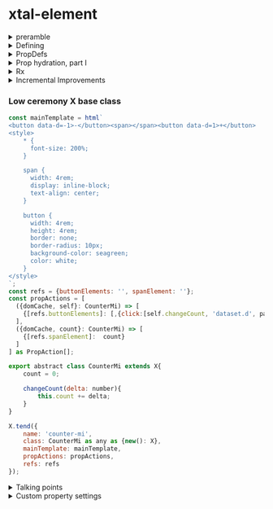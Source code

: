 # xtal-element

<details>
    <summary>preramble</summary>

<details>
    <summary>FROOP Programming</summary>

xtal-element provides 

1.  An opinionated "pattern" for creating a web component.  It does this by providing a handful of utility functions and classes, which facilitate the process. 
2.  A base class which implements a combination of these functions, resulting in less boilerplate.

The great thing about web components is that they are the web equivalent of Martin Luther King's "I have a dream" speech.  Little web components built with tagged template literals can connect with little web components built with Elm, and web components will be judged by the content they provide, rather than superficial internal technical library choices. 

xtal-element adopts a number of "opinions" that may be best suited for some types of components / scenarios / developer preferences, but not necessarily everything.  

For example, an interesting duality paradox that has existed for a number of years has been between OOP vs functional programming.  Efforts to "embrace the duality paradox" like Scala and F# always appealed to me.  The "hooks" initiative adds an interesting twist to the debate, and might strike the right balance for some types of components.  Evidently, the result has been less boilerplate code, which can only be good.  Perhaps the learning curve is lower as well, and that's great.

xtal-element, though, embraces the duality paradox in a slightly different way.  It promotes sticking with classes as far as holding state (and has no issues with users of this library also implementing their business logic using standard OOP methodology -- methods, inheritance, etc.).  But xtal-element itself deviates considerably from standard OOP approaches in some critical ways.  

xtal-element borrows some ideas from Rust and Python.

</details>

<details>
<summary>Target Audience</summary>

xtal-element's target audience is those who are looking for web component helpers that:

1.  Will benefit from the implementation of HTML Modules -- the rendering library is focused around HTMLTemplateElement-based UI definitions, rather than JSX or tagged-template literals.
2.  Takes extensibility and separation of concerns to a whole other level.
3.  Provides first-class support for progressive enhancement, low bandwidth.
4.  Efforts made to reap the most out of TypeScript (but use is entirely optional), so as to avoid "magic strings" as much as possible.   By "optional" I mean little to no extra work is required if you choose to forgo typescript. The syntax sticks exclusively to the browser's capabilities,  (here's to hoping this wil include import maps soon).  
5.  Some of xtal-element's utility functions adopt the philosophy that it makes sense to be able to easily partition reactions to groups of property changes, for both internal dependency calculations, as well as visual updates.  Some reactions involve doing one-time tasks, like cloning / importing HTML Templates, and attaching event handlers.  Separate update processes can focus on passing in new data bindings as they change.  Keeping these two separate, and keeping the HTML Templates separate from binding mappings, may result in a bit more steps than other libraries, but hopefully the lack of magic /  increased flexibility(?) can pay off in some cases.  This separation of concerns could, in theory, be extended to support other processes -- including build and server component processes (to be explored.)
6.  Micro FrontEnd friendly versioning support.

</details>

<details>
    <summary>à la carte vs. buffet</summary>

## Another duality paradox

For many developers, a key criteria in evaluating which component library they like is based exclusively on how little "fuss" is required to create a new component.  I can totally relate to this concern.  However, in practice, there are two extremes to consider:  

1.  Creating, with tender loving care, a component meant to have a minimum footprint, while being highly reusable, leverageable in multiple frameworks / no frameworks, loading synchronously / asynchronously, bundled / not bundled, etc.
2.  RAD-style creation of a local component only to be used in a specific way by one application or one component.

There's a lot of room in between these two extremes that should also be supported.

The way xtal-element looks at this problem is via the à la carte vs. buffet duality paradox.

We'll first be laboriously walking through the primitive building blocks xtal-element provides, and see how the developer can pick and choose precisely which functions/classes to utilize.  If you are developing a non-visual component, why bear the weight of the visual display machinery, for example?  This *à la carte* approach is better suited for components that are closer in spirit to the first extreme listed above.

[Catalyst](https://github.github.io/catalyst/) takes the same approach.

If you want to skip over the tender loving care / tedious discussion needed for developing the first type of component, skip to [the low ceremony X base class discussion](https://github.com/bahrus/xtal-element#private-low-ceremony-xtal-components).  You may then want to slowly review the first sections as needed, in order to better understand the underpinnings.

</details> 

</details>

<details>
    <summary>Defining</summary>

## Let's start from the very beginning

The first thing you will want to do when defining a web component is to name it.  

Of course, [the platform has an api for that](https://developer.mozilla.org/en-US/docs/Web/API/CustomElementRegistry/define).

Polymer established a pattern whereby the source of truth for the name is provided by a static field, to more closely associate the class with the custom element name, essentially.  xtal-element continues this tradition (as there are subtle advantages to doing so, not explained here).

Currently, within a single document / application, that name must be unique.  This poses some contentious questions about what should happen if there's already a custom element with the same name.  xtal-element values Micro Frontends, and allows multiple versions running at the same time.  To accomplish this, xtal-element provides the following optional function for establishing the name of the component: 

```JavaScript
import {define} from 'xtal-element/lib/define.js';
export class DoReMi extends HTMLElement{
    static is = 'do-re-mi';
}
define(DoReMi);
```

To support Typescript-centric frameworks like Angular, you will also need:

```Typescript
declare global {
    interface HTMLElementTagNameMap {
        "do-re-mi": DoReMi,
    }
}
```

... either in the same file or a separate *.d.ts file.


<details>
    <summary>Lengthy explanation</summary>


As far as avoiding name conflicts, the best analogy for what xtal-element's "define" function does would be web servers that have a default port, but if that port is in use, it searches for a close by port not in use.

If another custom element is found matching the same name, the new custom element will be registered with the first non-taken number appended to the name.  Static prop 'isReally' allows consumers to know which tag name to use.  

So for the example above, regardless of whether a custom element already exists with name 'do-re-mi', you can reference the actual tag name via:

```JavaScript
import {DoReMi} from 'DoReMi/DoReMi.js';

const firstThreeNotes = document.createElement(DoReMi.isReally);
```

Most of the time, DoReMi.isReally will equal "do-re-mi" but sometimes it will be "do-re-mi-1", even more rarely it could be "do-re-mi-2", etc.

This solution works best for web components that either use a programmatic api as shown above, or use templates for the UI definition, as the template, or clone, can be dynamically modified to adjust the element names prior to landing inside the live DOM tree.

</details>

</details>

<details>
    <summary>PropDefs</summary>

## Let there be props

xtal-element has a Typescript Interface "PropDef" that it uses to define the characteristics of a property.

```Typescript
export interface PropDef{
    /** Name of property */
    name?: string;
    /**
     * The type of the property.  If you don't want any support for attributes, use "Object" even if it is a number/string/boolean.
     */
    type?: Boolean | String | Number | Object;
    /**
     * Reflect property changes to data-*
     */
    reflect?: boolean;
    /**
     * Spawn non-bubbling custom event when property changes.  Name of event is [lisp-case-of-property-name]-changed.
     */
    notify?: boolean;
    /**
     * Parse corresponding (lisp-cased of property name) attribute as JSON string for Object type properties
     */
    parse?: boolean;
    /**
     * Don't do anything if new value is the same as the old value.
     */
    dry?: boolean;
    /**
     * Console.log when property changes
     */
    log?: boolean;
    /**
     * Insert debugger breakpoint when property changes
     */
    debug?: boolean;
    /**
     * React to property change asynchronously
     */
    async?: boolean;
    /**
     * Block reactions containing this property if property is falsey
     */
    stopReactionsIfFalsy?: boolean;
    /**
     * Copy property value to another value specified by echoTo
     */
    echoTo?: string;
}
```

So you can define a propDefs object that lists all the properties, as shown below.  


```Typescript
import {letThereBeProps} from 'xtal-element/lib/letThereBeProps.js';
import {PropDefMap} from 'xtal-element/types.d.js';

const propDefMap : PropDefMap<MyFavoriteThings> = {
    BrownPaperPackagesTiedUpWith: {
        type: String,
    }
}
const slicedPropDefs = getSlicedPropDefs(propDefs);

export class MyFavoriteThings extends HTMLElement{
    onPropChange(name, prop, newValue){
        console.log(prop);
    }
}
letThereBeProps(MyFavoriteThings, slickedPropDefs.propDefs, 'onPropChange');
```

The third parameter, 'onPropChange' is optional.

</details>



<details>
    <summary>Prop hydration, part I</summary>

## Support for asynchronous loading

If prop values might be passed to an element before the [element becomes registered](https://developers.google.com/web/fundamentals/web-components/best-practices#lazy-properties) (always best to be prepared for this to happen), then you can account for this by utilizing the "propUp" function:

```JavaScript
import {propUp} from 'xtal-element/lib/propUp.js';
export class SixteenGoingOnSeventeen extends HTMLElement{
    foodAndWine: Offerings;
    connectedCallback(){
        propUp(this, ['foodAndWine'], {
            foodAndWine: 'appleStrudel'
        });
    }
}
```
The third, optional parameter is where you can specify the default values, if nothing was passed in yet.
</details>

<details>
<summary>Rx</summary>

## Reactive Prop Actions

```TypeScript
import {Rx} from 'xtal-element/lib/Rx.js';
import {ReactiveSurface} from 'xtal-element/lib/types.d.js';
export class ClimbEveryMountain extends HTMLElement implements ReactiveSurface{
    ClimbedEveryMountain: boolean;
    SearchedHighAndLow: boolean;
    FollowedEveryHighway: boolean;
    FoundYourDream: boolean;


    //ReactiveSurface implementation
    propActions = [({ClimbedEveryMountain, SearchedHighAndLow, FollowedEveryHighway}: ClimbEveryMountain) => {
        this.FoundYourDream = ClimbedEveryMountain && SearchedHighAndLow && FollowedEveryHighway;
    }] as PropAction[];
    reactor = new Rx(this);

    onPropChange(name: string, prop: PropDef, newVal: any){
        console.log("Been there, done that.");
        this.reactor.addToQueue(prop, newVal);
    }

}
```

<details>
    <summary>Detailed Explanation</summary>

## Setter logic

Defining a new property is, by design, meant to be as easy as possible:

```Typescript
export class MyCustomElement extends HTMLElement{
    myProp:string;
}
```

The problem arises when something special needs to happen when myProp's value is set.  

If all you want to do is fire off an event when a property is set, xtal-element supports defining "notifying" properties which will do that for you.  Likewise, if the only impact of the changed property is in what is displayed, that is supported in ways discussed farther down.

But the need to do different types of things when properties change isn't limited to these two common requirements.  So typically, you then have to add logic like this:

```js
export class MyCustomElement extends HTMLElement{
    _myProp = 'myValue';
    get myProp(){
        return this._myProp;
    }
    set myProp(nv){
        this._myProp;
        //do my special logic

        //Don't forget to make the call below, so everything is in sync:
        this.onPropChange('myProp');
    }
}
```

which is kind of a pain.  Furthermore sometimes you need to add logic that is tied to more than one property changing, so now you need to add a call to a common method, and there's no async support out of the box etc.:

```js
export class MyCustomElement extends HTMLElement{
    
    ...
    _prop1 = 'myValue1';
    get prop1(){
        return this._myProp;
    }
    set prop1(nv){
        this._prop1 = nv;
        this.doSomeCommonLogic();
        this.onPropChange('prop1');
    }

    _prop2 = 'myValue2';
    get prop2(){
        return this._prop2;
    }
    set prop2(nv){
        this.prop2 = nv;
        this.doSomeCommonLogic();
        this.onPropChange('prop2');
    }

    _prop3 = 'myValue3';
    get prop3(){
        return this._prop3;
    }
    set prop3(nv){
        this._prop3 = nv;
        this.doSomeCommonLogic();
        this.onPropChange('prop3');
    }

    prop4;

    doSomeCommonLogic(){
        //TODO:  debouncing
        this.prop4 = this.prop1 + this.prop2 + this.prop3;
    }
}
```


### Observable Property Groups

To make the code above easier to manage, you can stick with simple fields for all the properties, and implement the property "propActions":

```JavaScript
export class MyCustomElement extends HTMLElement  implements ReactiveSurface{

    ...
    self = this;
    prop1 = 'myValue1';
    prop2 = 'myValue2';
    prop3 = 'myValue3';
    prop4;
    propActions = [
        ({prop1, prop2, prop3, self}) => {
            self.prop4 = prop1 + prop2 + prop3;
        }
    ]
    ...
}
```

The Reactor class/object will invoke this action anytime prop1, prop2 and/or prop3 change.

Here, "self" is another name for "this" -- inspired by Python / Rust's trait implementations.  

But because it doesn't use the keyword "this," we can place the "trait implementation" in a separate constant, which is a little better, performance wise:

```js

const linkProp4: ({prop1, prop2, prop3, self}) => ({
    self.prop4 = prop1 + prop2 + prop3;
});

export class MyCustomElement extends HTMLElement{
    ...
    prop1 = 'myValue1';
    prop2 = 'myValue2';
    prop3 = 'myValue3';
    prop4;
    self = this;

    propActions = [linkProp4];

}
```


<details>
    <summary>PropAction pontifications</summary>

### Unit Testing benefits?

For those scenarios where pure JS, browser-less unit testing is important, it seems to me that unit testing linkProp4 would be quite straightforward, more straightforward than testing a method within a custom element class.  Because testing a method in a custom element class requires either a browser emulator like JSDOM or puppeteer, or a mock HTMLElement class.   Plus running the constructor code, etc.  No such requirement is need for linkProp4 above.  Furthermore, the signature of methods typically doesn't indicate what specific parameters the method depends on.  On the other hand, by design, the developer will want to spell out the dependencies explicitly with these propActions, in order to guarantee that it is always evaluated as needed.  

Another theoretical benefit -- by separating the actions from the actual class, (some of) the actions could be dynamically loaded, and only activated after the  download is complete (if these property actions are only applicable after the initial render).  In the meantime, an initial view can be presented.  The savings could be significant when working with a JS-heavy web component.  This is a TODO item to explore.

### Limitations 

propActions rely heavily on destructuring the class as the argument of an arrow function.  JavaScript doesn't appear to support destructuring objects with ES6 symbols as keys.

Separating "propAction" arrow functions out of the class as an (imported) constant imposes an additional limitation -- a limitation that isn't applicable when the actions are defined inside the class -- these external constants don't support responding to, or modifying, private members (something in the middle stages of browser and TypeScript adoption).  I thought using "bind" might give access to private fields, but no such luck.  The propActions public field, of course, allows a mixture of inline, instance-based propActions, empowered with access to private members, combined with the more limited (but portable, individually testable) external lambda expressions. So when private member access is needed, those actions could remain inside the class.

### Priors

The resemblance of these "propActions" to Rust trait implementations, a connection made above, is a bit superficial.  They're closer in spirit to computed values / properties with one significant difference -- they aggressively *push / notify* new values of properties, which can trigger targeted updates to the UI, rather than passively calculating them when requested (like during a repeated global render process).  And since we can partition rendering based on similar property groupings, we can create pipeline view updates with quite a bit of pinpoint accuracy.  

It's possible that libraries that don't support this kind of property change "diffraction", but rely on "template-optimized re-rendering" of the entire UI with every property change, end up also avoiding unnecessary updates, based on their clever diff-engine algorithms.  I can say as a user of a limited number of such libraries, that what is actually getting updated, when and why, has always a bit of a mystery for me, so that I end up "winging it" more often than I'd like.  This library puts the onus (and power) in the developer's hands to devise (and fully understand) their own strategy, not sparing the developer the details of the trade offs. 

I hasten to add that [watching a group of properties doesn't](https://medium.com/@jbmilgrom/watch-watchgroup-watchcollection-and-deep-watching-in-angularjs-6390f23508fe) appear to be a [wholly new concept, perhaps](https://guides.emberjs.com/v1.10.0/object-model/observers/#toc_observers-and-asynchrony).


Another benefit of "bunching together" property change actions: XtalElement optionally supports responding to property changes asynchronously.  As a result, rather than evaluating this action 3 times, it may only be evaluated once, with the same result.  Note that this async feature is opt-in (by configuring the desired properties via "async" boolean setting).

After experimenting with different naming patterns, personally I think if you choose to separate out these prop actions into separate constants, names like "linkProp4" is (close to?) the best naming convention, at least for one common scenario.  Often, but not always, these property group change observers / actions will result in modifying a single different property, so that computed property becomes actively "linked" to the other properties its value depends on. So the name of the "property group watcher" could be named link[calculatedPropName] in this scenario.  Not all propActions will result in preemptively calculating a single "outside" property whose value depends on other property values, hence we stick with calling this orchestrating sequence "propActions" rather than "propLinks" in order to accommodate more scenarios. 

It's been my (biased) experience that putting as much "workflow" logic as possible into these propActions makes managing changing properties easier -- especially when working with asynchronous actions, and if the propActions are arranged in a logical order based on the flow of data, similar in concept perhaps to RxJs, where property groupings become the observables, and "subscriptions" based on resulting property changes come below the observable actions.  

### Debugging Disadvantage

One disadvantage of using propActions, as opposed to setter methods / class methods, is with the latter approach, one can step through the code throughout the process.  Doing so with propActions isn't so easy, so one is left wondering where the code will go next after the action is completed.

To address this concern, you can optionally implement the method:  

```JavaScript
propActionsHub(propAction){
    console.log(propAction); //or whatever helps with debugging
}
```

</details>

</details>

</details>

<details>
    <summary>Incremental Improvements</summary>

## Development Section

The next few sections are going to prove to be a bit dry reading.  Think of it as the [boring](https://youtu.be/okWr-tzwOEg?t=78) [development](https://en.wikipedia.org/wiki/Musical_development) section of a [sonata](<https://en.wikipedia.org/wiki/Violin_Sonata_No._9_(Beethoven)>).

Previously, the way xtal-element handled visual updates was in a way that closely resembled the "reactor" functionality, but there was no unifying force, and also picking and choosing which libraries to use was overly complicated, resulting in larger than needed base footprint..

What we will be discussing for a while will finally lead up to our rendering approach, but first we must go through some [exercises](https://youtu.be/TPtDbHXkDp4?t=187) to get there.



<details>
    <summary>pinTheDOMToKeys</summary>

### Planting flags in a cloned template

xtal-element provides a function, pinTheDOMToKeys, for creating symbolic references to DOM elements in a cloned template:

```html
<waltz-es on=way to=Mass part=she-is-a-pain class=will-o-the-wisp>Whistles on the stair</waltz-es>
<singing-aloud in-the-abbey part=she-is-a-pain>Late for chapel</singing-aloud>
<moon-beam class=hand>Catching clouds</moon-beam>
<div data-word=flibbertijibbet >Maria</div>
<span data-word=clown>Riddle</span>

<script>
const refs = {
    sheIsAPainParts: '.will-o-the-wisp',
    moonbeamElements: '.hand',
    wordDatum: '',

}
const cache = {};
pinTheDOMToKeys(domFragment: DOMFragment | HTMLElement, refs, cache);
</script>
```

The ending of each key is important.  pinTheDOMToKeys supports binding by id, part, class attributes, by element name, and by dataset, depending on the ending of the key.  The part before the search type (e.g. Id, Part, etc) is turned into lisp-case before searching for it.  The right hand expression can be used to apply filtering on the results, based on standard css matching.

<table>
    <tr>
        <th>Ending</th><th>Example</th><th>Query that is used</th>
    </tr>
    <tr>
        <td>Part</td><td>myFirstPart</td><td>.querySelector('[part="my-first"])</td>
    </tr>
    <tr>
        <td>Parts</td><td>allInTheFamilyParts</td><td>.querySelectorAll('[part="all-in-the-family"])</td>
    </tr>
    <tr>
        <td>Datum</td><td>bopBopBaDopDatum</td><td>.querySelector('[data-bop-bop-ba-dop]')</td>
    </tr>
    <tr>
        <td>Data</td><td>balanceData</td><td>.querySelectorAll('[data-balance]')</td>
    </tr>
    <tr>
        <td>Element</td><td>ironElement</td></td><td>.querySelector('iron')</td>
    </tr>
    <tr>
        <td>Elements</td><td>myCustomElements</td><td>.querySelectorAll('my-custom')</td>
    </tr>
    <tr>
        <td>Id</td><td>frenchEvolutionId</td><td>.querySelector('#french-evolution')</td>
    </tr>
    <tr>
        <td>Class</td><td>workingClass</td><td>.querySelector('.working')</td>
    </tr>
    <tr>
        <td>Classes</td><td>crabGrassClasses</td><td>.querySelectorAll('.crab-grass')</td>
    </tr>
</table>


In the case of plural selections (...Elements, ...Parts, etc) the right-hand-side (rhs) of each refs sub-expression is not an empty string, it is then used to filter out that list via element.matches(rhs). pinTheDOMToKeys will always replace the rhs with a unique symbol for later reference.

The cache can then be used to retrieve the matching element(s) from the domFragment:

```JavaScript
const myDiv = cache[refs.moonBeamElements];
const someParts = cache[refs.sheIsAPainParts];
```

</details>



<details>
    <summary>stopReactionsIfFalsy</summary>

### Ignoring prop actions when one or more dependency value is falsy.

This is one of the trickier aspects of this library.

Frequently it arises that a number of propActions depend on a key property, and *none* of those actions make sense to execute unless that property is not falsy.  domCache is one such property, since many propActions which depend on domCache will be focused around binding elements from the domCache.  So that means lots of undefined checks in each propAction:

```JavaScript
({domCache, count}: CounterDo) => {
    if(domCache === undefined) return;
    domCache[refs.countPart].textContent = count.toString();
},
```

To avoid this nuisance, we can specify that *any and all* propActions depending on this property should not be executed until the property is not falsy:

```JavaScript
domCache: {
    type: Object,
    stopReactionsIfFalsy: true
}
```


</details>

Let's see what we have so far, implementing the standard increment/decrement component showcased on [webcomponents.dev](https://webcomponents.dev/).  Note that this is not an exact comparison between apples and apples.  The vanilla component showcased by webcomponents.dev, for example, has no support for passing in the count via an attribute, or asynchronously passing in the count property, or caching DOM elements, Micro Frontend parallel versions, asynchronous reactions, etc.  The example shown below (if you expand) supports all these features.  If you don't need these features, then the vanilla component showcased by webcomponents.dev is perfectly compatible with xtal-element.  Import statements are not shown, to avoid further embarrassment.  

<details>
    <summary>Spot Check I - counter-do</summary>

```TypeScript
const mainTemplate = html`
<button part=down data-d=-1>-</button><span part=count></span><button part=up data-d=1>+</button>
<style>
    * {
      font-size: 200%;
    }

    span {
      width: 4rem;
      display: inline-block;
      text-align: center;
    }

    button {
      width: 4rem;
      height: 4rem;
      border: none;
      border-radius: 10px;
      background-color: seagreen;
      color: white;
    }
</style>
`;

const refs = { downPart: '', upPart: '', countPart: ''};

export class CounterDo extends HTMLElement implements CounterDoProps{
    static is = 'counter-do';
    clonedTemplate: DocumentFragment | undefined;
    domCache: any;
    count!: number;
    connectedCallback(){
        this.attachShadow({mode: 'open'});
        const defaultValues: CounterDoProps = { count: 0};
        attr.mergeStr<CounterDoProps>(this, slicedPropDefs.numNames, defaultValues);
        propUp(this, slicedPropDefs.propNames, defaultValues);
        this.clonedTemplate = mainTemplate.content.cloneNode(true) as DocumentFragment;
    }
    onPropChange(name: string, prop: PropDef, nv: any){
        this.reactor.addToQueue(prop, nv);
    }
    propActions = [
        ({clonedTemplate}: CounterDo) => {
            const cache = {};
            pinTheDOMToKeys(clonedTemplate!, refs, cache);
            this.domCache = cache;
        },
        ({domCache, count}: CounterDo) => {
            domCache[refs.countPart].textContent = count.toString();
        },
        ({domCache}: CounterDo) => {
            domCache[refs.downPart].addEventListener('click', (e: Event) => {
                this.count--;
            });
            domCache[refs.upPart].addEventListener('click', (e: Event) => {
                this.count++;
            });
            this.shadowRoot!.appendChild(this.clonedTemplate!);
            this.clonedTemplate = undefined;
        },
    ] as PropAction[];
    reactor = new Rx(this);
    
}
const nonFalsyObject: PropDef = {
    type: Object,
    stopReactionsIfFalsy: true
};
const propDefs: PropDefMap<CounterDo> = {
    clonedTemplate: nonFalsyObject,
    domCache: nonFalsyObject,
    count: {
        type: Number
    }
};

const slicedPropDefs = getSlicedPropDefs(propDefs);
letThereBeProps(CounterDo, slicedPropDefs.propDefs, 'onPropChange');
define(CounterDo);
```

</details>

For this simple "counter" web component, the code shown above (if you expand) is a good stopping point.  Everything else we will do with this example will amount to taking at most 3 lines of code, at most reducing them to 1 line of code, and one import statement, and that import may contain a paragraph worth of code.  Meaning, if you never plan to develop a more complex web component than the one shown above, you've passed the course!

<details>
    <summary>hydrate</summary>

### Property hydration, in detail

Let's look at these five lines of code in our counter-do example above:

```JavaScript
const slicedPropDefs = getSlicedPropDefs(propDefs);
...
connectedCallback(){
    ...
    const defaultValues: CounterDoProps = { count: 0};
    attr.mergeStr<CounterDoProps>(this, slicedPropDefs.numNames, defaultValues);
    propUp(this, slicedPropDefs.propNames, defaultValues);
    ...
}
```

These two functions, mergeStr, and propUp, can be used independently of each other, and don't impose any arbitrary data structure requirements (in particular the PropDef structure).  The functions try to minimize assumptions, in other words.

But the resulting code is a bit of a mind twister.

In English, what the code is trying to do is this: 

>If something passes in the count property while I was attaching myself to the Live DOM element, that takes precedence.  If not, check for a value from a corresponding attribute.  If no attribute is found, as a last resort, just set the initial count to a default value of 0.

Translating between the code and the paragraph above requires quite a bit of intimate knowledge about what the functions do (and realizing that what you read is the opposite order of how you would typically express this in English).  

So let's see if we can simplify these primitives into an easy to read single line of code.

```Typescript
hydrate<T extends Partial<HTMLElement> = HTMLElement>(self: T, propDefs: PropDef[], defaultVals: T);
```

or more simply (without the ceremony of typing):

```Typescript
hydrate(this, propDefs, defaultVals);
```

where "this" is the custom element instance.

"hydrate" should continue to be called within the connectedCallback lifecycle event.

</details>

<details>
<summary>passAttrToProp</summary>

### A tribute to attributes

The custom element specs provide for a way to monitor for attribute changes.  xtal-element provides some helper functions for that, which you can pick and choose from -- 

1.  The getSlicedPropDefs function groups the PropDefs by type, so you can use that to help create the flat array of strings to monitor for.  
2.  The function camelToLisp may also come in handy if you want to use dash separators in your attribute names.  
3.  A helper function "passAttrToProp" can be placed as the body of the attributeChangedCallback:


```TypeScript
attributeChangedCallback(name: string, oldValue: string, newValue: string){
    passAttrToProp(this, slicedPropDefs, name, oldValue, newValue);
}

```

This function will **only work properly in combination with the hydrate function mentioned above.** 


But xtal-element has grown somewhat skeptical of some of the [best practices advice](https://developers.google.com/web/fundamentals/web-components/best-practices) as far as reflecting primitives by default.  In order to avoid infinite loops, they suggest making the attribute the source of truth, essentially.  But that means every time you read a numeric property, it is having to parse the string.  (Their advice on Boolean properties seems less problematic).  Regardless, it doesn't match the behavior of native-born elements.  Naturalized custom elements are already facing [enough struggles as it is](https://github.com/facebook/react/issues/11347#issuecomment-725487281), wanting to be treated the same as native-born's.  Deviations from what native-born elements do will likely lead to more recriminations, I'm sure.

On the other hand, working with native-born elements, like the iframe and hyperlinks, it [can be frustrating](https://discourse.wicg.io/t/reflecting-prop-changes/5049) when we *can't* reflect to attributes, as it would be quite useful for styling purposes. 

xtal-element believes, first and foremost, in empowering the developer, the consumer of the web components built with xtal-element.  So how to balance all these concerns?

First, xtal-element supports the ability for a property to always reflect, but to "data-[lisp-case-of-property]-is=" -- in order to guarantee no infinite loop issues.


```html
<my-custom-element href="//example.com" data-href-is="//example.com"></my-custom-element>
```

In the example above, if the href *property* is set, nothing happens to the href attribute, only the data-href-is attribute is modified (if "reflect" is turned on for the href property).

Ideally, in the future, the [custom pseudo state](https://www.chromestatus.com/feature/6537562418053120) proposal will gain more momentum, which would replace the "data-[lisp-case-of-property]-is=" approach above.

For properties that don't reflect automatically, custom elements that implement the XtalPattern (discussed below) supports an attribute/property, "be-reflective/beReflective", which applies to that instance:

```html
<my-custom-element be-reflective='["href", "disabled", "myProp"]'></my-custom-element>
```

This will also reflect to "data-[lisp-case-of-property]-is=" (for now, until custom pseudo state is a thing).

This gives a consumer of the web component the power to get the behavior they need, instance by instance.

Or they can extend the web component, and set beReflective in the constructor, if needed all the time.

</details>

<details>
    <summary>Be Noticed</summary>

### Custom events [TODO]

PropDef supports specifying that when a property changes, it should emit an event.

But, like with the be-reflective option mentioned above, events can also be tailored on an instance level:

```html
<my-custom-element be-noticed='["href", "disabled", {"myProp":{"bubbles": true}]'></my-custom-element>
```

</details>

<details>
    <summary>Rx-Suppls</summary>

### Reusable, Declarative, Reactor-Supplements (Rx-Suppls)

Let's take another look at one of our earlier propActions:

```JavaScript
({ClimbedEveryMountain, SearchedHighAndLow, FollowedEveryHighway}: ClimbEveryMountain) => {
    this.FoundMyDream = ClimbedEveryMountain && SearchedHighAndLow && FollowedEveryHighway;
}
```

As with all our examples so far, this propAction doesn't actually *return* anything.  What should the propActions Rx orchestrator do with anything returned?

In fact, the library xtal-element/lib/Rx.js doesn't support doing anything with what is returned.  The thinking is that the feature discussed below will primarily be used for visual components, where the developer wants to adopt declarative syntax.  Larger projects will tend to make it worthwhile to ask developers to grok this additional concept.

So there is a more feature-rich reactive library:  'xtal-element/lib/RxSuppl.js' which can do something with what is returned.

We can specify that using a return mapping:

```TypeScript
import {myStringProcessor, myArrayProcessor}
reactor = new RxSuppl(this, [
    {
        rhsType: String,
        ctor: myStringProcessor
    },
    {
        rhsType: Array,
        ctor: myArrayProcessor
    },
    {
        rhsType: HTMLDivElement,
        ctor: myHTMLDivProcessor
    }
]);
```

Here "rhs" stands for right-hand-side, and ctor stands for "class constructor."

So if the right-hand-side of the action returns a string, pass the context to an instance of class myStringProcessor.  If it returns an array, use myArrayProcessor.  Etc.

*Now* our "actions" don't *have* to have a function body to do anything.  If a rx-suppl function passed into RxSuppl can render a view, for example, and it just needs some configuration passed in, you can specify it with an expression:

```JavaScript
({prop1}) => ({
    section:{
        h1: prop1
    }
})
```

But we're jumping ahead of ourselves.

Back to our Kreutzer exercises.

</details>

<details>
    <summary>Attaching events / setting props</summary>

## Binding

In our counter web component, let's make this code more declarative, as it is boilerplate code:


```JavaScript
({domCache, clonedTemplate}: CounterDo) => {
    domCache[refs.downPart].addEventListener('click', (e: Event) => {
        this.count--;
    });
    domCache[refs.upPart].addEventListener('click', (e: Event) => {
        this.count++;
    });
    this.shadowRoot!.appendChild(clonedTemplate);
    this.clonedTemplate = undefined;
},
```

We can replace this.count-- / this.count++ with a more powerful method of our class CounterDo, capable of so much more:

```JavaScript
changeCount(delta: number){
    this.count += delta;
}
```

We can split the action in two, separating different concerns:

```JavaScript
({domCache}: CounterDo) => {
    domCache[refs.downPart].addEventListener('click', (e: Event) => {
        this.count--;
    });
    domCache[refs.upPart].addEventListener('click', (e: Event) => {
        this.count++;
    });
    
},
({domCache, clonedTemplate}: CounterDo) => {
    this.attachShadow({mode: 'open'});
    this.shadowRoot!.appendChild(clonedTemplate);
    this.clonedTemplate = undefined;
}
```



The first action can be replaced by:

```JavaScript
({domCache, changeCount}: CounterRe) => ([
    {[refs.downPart]: [,{click:[changeCount, 'dataset.d', parseInt]}]},
    {[refs.upPart]: [,{click:[changeCount, 'dataset.d', parseInt]}]}
]),
```

*if* we provide the following rxn-suppl:

```JavaScript
reactor = new RxSuppl(this, [
    {
        type: Array,
        do: doDOMKeyPEAction
    }
]);
```

Note the abbreviation "PE".  That stands for Properties/Events.

The array [,{click:[changeCount, 'dataset.d', parseInt]}] is a nested tuple.  The first, undefined (in this case) member of the tuple allows us to set prop vals.

The second element of the tuple is a mapping of declarative event handling.

If it had looked like this:  {click:changeCount}, which is supported, then the signature of changeCount would need to look like:

```TypeScript
changeCount(e: Event){
    ...
}
```

But our first changeCount method is a nice, pristine method which is UI neutral.  To allow us to bind to that, the tuple:  [changeCount, 'dataset.d', parseInt] means "call changeCount, but pass in the value you get after evaluating target.dataset.d, and applying parseInt to that value."

</details>

<details>
    <summary>'"'</summary>

### Ditto reactions

This is pretty annoying to DRYophiles:

```JavaScript
[
    {[refs.downPart]: [,{click:[changeCount, 'dataset.d', parseInt]}]},
    {[refs.upPart]: [,{click:[changeCount, 'dataset.d', parseInt]}]}
]
```

We can DRYphon out the wasted typing, using ditto notation:

```JavaScript
({domCache, changeCount}: CounterRe) => [
    {[refs.downPart]: [,{click:[changeCount, 'dataset.d', parseInt]}]},
    {[refs.upPart]: '"'}
],
```

</details>

<details>
    <summary>Unnecessarily nested section</summary>

### Nested reactions

Reactions can be nested:

```TypeScript
    propActions = [linkFoundYourDream, [linkFoundYourPlace]];
```
</details>

<details>
    <summary>DRY section</summary>

### Shareable Actions

The action:

```JavaScript
({domCache, clonedTemplate}) => {
    this.attachShadow({mode: 'open'});
    this.shadowRoot!.appendChild(clonedTemplate);
    this.clonedTemplate = undefined;
}
```

... is apt to be found in most every visual component that uses ShadowDOM, so long as all components use the names "domCache" and "clonedTemplate." In that case, we can share it by doing the following:

1.  Make sure this field is defined in the class:

```JavaScript
self = this;
```

2.  Now we can move the action out to a constant, and place it some common import for reduced bandwidth when developing multiple custom elements:

```JavaScript
const linkClonedTemplate = ({domCache, clonedTemplate, self}) => {
    self.attachShadow({mode: 'open'});
    self.shadowRoot!.appendChild(clonedTemplate);
    self.clonedTemplate = undefined;
}
```
</details>

### XtalPattern

The library XtalPattern removes as much of the common boilerplate as possible (without using class inheritance or mixins).  It provides an interface.  Implementing the interface with Typescript will hopefully help the developer remember what needs to be done for a complete component.

Using XtalPattern, our component now looks like what's shown below (after expanding).  Remember, we are still in à la carte mode.

<details>
    <summary>Spot Check II - counter-ro</summary>

```Typescript
const mainTemplate = html`
<button part=down data-d=-1>-</button><span part=count></span><button part=up data-d=1>+</button>
<style>
    * {
      font-size: 200%;
    }

    span {
      width: 4rem;
      display: inline-block;
      text-align: center;
    }

    button {
      width: 4rem;
      height: 4rem;
      border: none;
      border-radius: 10px;
      background-color: seagreen;
      color: white;
    }
</style>
`;
const refs = {buttonElements: '', countPart: ''};
const propActions = [
    xp.manageMainTemplate,
    ({domCache, count}: CounterRe) => [{
        [refs.countPart]:  count
    }],
    ({domCache, self}: CounterRe) => [{
        [refs.buttonElements]: [,{click:[self.changeCount, 'dataset.d', parseInt]}],
        
    }],
    xp.createShadow
] as PropAction[];

export class CounterRe extends HTMLElement implements CounterDoProps, XtalPattern{
    static is = 'counter-re';
    propActions = propActions;
    
    reactor = new RxSuppl(this, [
        {
            rhsType: Array,
            ctor: DOMKeyPE
        }
    ]);
    clonedTemplate: DocumentFragment | undefined; domCache: any;
    count!: number;
    connectedCallback(){
        hydrate<CounterDoProps>(this, slicedPropDefs, {
            count: 0
        });
    }
    onPropChange(name: string, prop: PropDef, nv: any){
        this.reactor.addToQueue(prop, nv);
    }
    changeCount(delta: number){
        this.count += delta;
    }
    self = this;
    refs = refs;
    mainTemplate = mainTemplate;
    

}
const propDefMap: PropDefMap<CounterRe> = {
    ...xp.props,
    count: {
        type: Number
    }
};
const slicedPropDefs = getSlicedPropDefs(propDefMap);
letThereBeProps(CounterRe, slicedPropDefs.propDefs, 'onPropChange');
define(CounterRe);
```
</details>

<details>
    <summary>Talking points</summary>

Note that we've moved some of the visual Rxn-Suppl's close to the template.  This is done in an effort to place highly related pieces close together.

Our class is whittling down now, so that the core business logic (count, changeCount) becomes easier to spot.

XtalPattern is continuing to impose more assumptions on names of properties -- in particular, mainTemplate, clonedTemplate, self, refs, domCache.
</details>

## Whatabouts

### What about loops?

Many component libraries prominently support some ability to render repeating content as part of the native syntax.  xtal-element likes the idea Polymer pioneered -- use web components to do this.  There are a number of high quality repeating web components, from Polymer, Vaadin, and others.

One looping web component confirmed to be compatible with xtal-element is [ib-id](https://github.com/bahrus/ib-id).  It builds on xtal-element, so another happy feature is the additional footprint from using ib-id is ~400b.  It differs from other repeating elements, in that it doesn't support internal markup within each iteration loop -- instead promoting the idea that that markup should be encapsulated inside a web component -- here is a place where we would really benefit from a ceremony-free way of rapidly creating web components.

### Conditional / Lazy Display?

Again, for HTML-centric environments (such as server-centric or HTML-module based web components) why not use web components for this?

Two libraries recommended as compatible with xtal-element are [iff-diff](https://github.com/bahrus/iff-diff) and [laissez-dom](https://github.com/bahrus/laissez-dom).

As we've seen, being able to choose exactly what utility functions to aid in developing web components means a certain amount of ceremony is required for each component.  This ceremony seems worthwhile when developing long-serving web components meant to be used in a large variety of settings (highly reusable, compatible with all frameworks, capable of being loaded in different ways).

But what about web components that are only meant to be used within one application, or one component?  Why bother with supporting attributes if no one will use them, for example?

The first solution we provide for this is "X.tend".  

</details>

### Low ceremony X base class

```JavaScript
const mainTemplate = html`
<button data-d=-1>-</button><span></span><button data-d=1>+</button>
<style>
    * {
      font-size: 200%;
    }

    span {
      width: 4rem;
      display: inline-block;
      text-align: center;
    }

    button {
      width: 4rem;
      height: 4rem;
      border: none;
      border-radius: 10px;
      background-color: seagreen;
      color: white;
    }
</style>
`;
const refs = {buttonElements: '', spanElement: ''};
const propActions = [
  ({domCache, self}: CounterMi) => [
    {[refs.buttonElements]: [,{click:[self.changeCount, 'dataset.d', parseInt]}]}
  ],
  ({domCache, count}: CounterMi) => [
    {[refs.spanElement]:  count}
  ]
] as PropAction[];

export abstract class CounterMi extends X{
    count = 0;

    changeCount(delta: number){
        this.count += delta;
    }
}

X.tend({
    name: 'counter-mi',
    class: CounterMi as any as {new(): X},
    mainTemplate: mainTemplate,
    propActions: propActions,
    refs: refs
});
```

<details>
    <summary>Talking points</summary>

1.  Note that the class CounterMi is fairly library neutral.  With the exception of extending class X, none of the logic within is library specific.
2.  For true library agnostic classes, use [mix-ins](https://developer.mozilla.org/en-US/docs/Web/JavaScript/Reference/Classes#mix-ins).
</details>


<!--Missing features of low-ceremony Xtal components:
[TODO]
hydrating properties support, attributes.-->

<details>
    <summary>Custom property settings</summary>

In the low ceremony example above, note that we didn't have to define the properties supported by the web component.  X infers the properties based on the PropAction signatures.  This should be sufficient for rapid web component development.

But what if you are developing a more nuanced web component, and need to fine tune the properties?

You can specify the propDefs explicitly:

```JavaScript
X.tend({
    name: 'counter-mi',
    ...
    propDefs: {
        ...
    },
    ...
});
```

To specify not to use ShadowDOM:

```JavaScript
X.tend({
    name: 'counter-mi',
    ...
    noShadow: true,
    ...
});
```


## Rendering Fluid Views [TODO]

